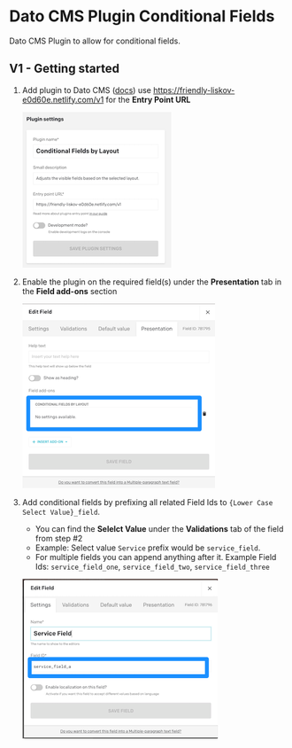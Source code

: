 # Dato CMS Plugin Conditional Fields

Dato CMS Plugin to allow for conditional fields.

## V1 - Getting started

1. Add plugin to Dato CMS ([docs](https://www.datocms.com/docs/guides/building-plugins/creating-a-new-plugin)) use https://friendly-liskov-e0d60e.netlify.com/v1 for the **Entry Point URL**

	![Plugin Setup Example](assets/v1/plugin-setup-example.png)
2. Enable the plugin on the required field(s) under the **Presentation** tab in the **Field add-ons** section

	![Add to Field Example](assets/v1/add-to-field-example.png)
3. Add conditional fields by prefixing all related Field Ids to `{Lower Case Select Value}_field`. 
	- You can find the **Selelct Value** under the **Validations** tab of the field from step #2
	- Example: Select value `Service` prefix would be `service_field`. 
	- For multiple fields you can append anything after it. Example Field Ids: `service_field_one`, `service_field_two`, `service_field_three`

	![Add Conditional Fields Example](assets/v1/add-conditional-fields-example.png)	
